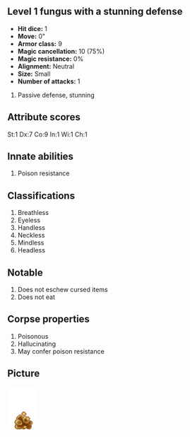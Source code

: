 ## Level 1 fungus with a stunning defense

- **Hit dice:** 1
- **Move:** 0"
- **Armor class:** 9
- **Magic cancellation:** 10 (75%)
- **Magic resistance:** 0%
- **Alignment:** Neutral
- **Size:** Small
- **Number of attacks:** 1
1. Passive defense, stunning

## Attribute scores

St:1 Dx:7 Co:9 In:1 Wi:1 Ch:1

## Innate abilities

1. Poison resistance

## Classifications

1. Breathless
2. Eyeless
3. Handless
4. Neckless
5. Mindless
6. Headless

## Notable

1. Does not eschew cursed items
2. Does not eat

## Corpse properties

1. Poisonous
2. Hallucinating
3. May confer poison resistance

## Picture

![Yellow mold](https://github.com/hyvanmielenpelit/GnollHackTileSet/blob/main/Monsters/yellow_mold/yellow_mold.png?raw=true)
